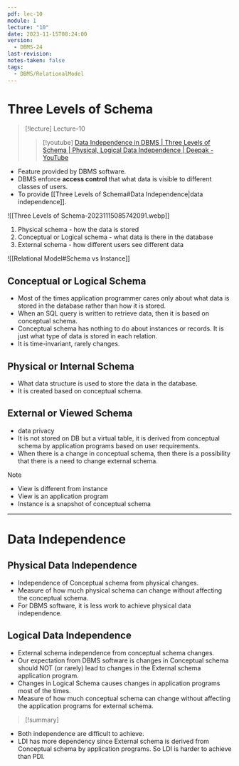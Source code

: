```yaml
---
pdf: lec-10
module: 1
lecture: "10"
date: 2023-11-15T08:24:00
version:
  - DBMS-24
last-revision: 
notes-taken: false
tags:
  - DBMS/RelationalModel
---
```

# Three Levels of Schema
> [!lecture] Lecture-10
>> [!youtube] [Data Independence in DBMS | Three Levels of Schema | Physical, Logical Data Independence | Deepak - YouTube](https://www.youtube.com/watch?v=nSAl7ngCyjw)

- Feature provided by DBMS software.
- DBMS enforce **access control** that what data is visible to different classes of users.
- To provide [[Three Levels of Schema#Data Independence|data independence]].

![[Three Levels of Schema-20231115085742091.webp]]

1. Physical schema - how the data is stored
2. Conceptual or Logical schema - what data is there in the database
3. External schema - how different users see different data

![[Relational Model#Schema vs Instance]]

## Conceptual or Logical Schema
- Most of the times application programmer cares only about what data is stored in the database rather than how it is stored.
- When an SQL query is written to retrieve data, then it is based on conceptual schema.
- Conceptual schema has nothing to do about instances or records. It is just what type of data is stored in each relation.
- It is time-invariant, rarely changes.

## Physical or Internal Schema
- What data structure is used to store the data in the database.
- It is created based on conceptual schema.

## External or Viewed Schema
- data privacy
- It is not stored on DB but a virtual table, it is derived from conceptual schema by application programs based on user requirements.
- When there is a change in conceptual schema, then there is a possibility that there is a need to change external schema.

> [!NOTE] 
> - View is different from instance
> - View is an application program
> - Instance is a snapshot of conceptual schema


---
# Data Independence


## Physical Data Independence
- Independence of Conceptual schema from physical changes.
- Measure of how much physical schema can change without affecting the conceptual schema.
- For DBMS software, it is less work to achieve physical data independence.


## Logical Data Independence
- External schema independence from conceptual schema changes.
- Our expectation from DBMS software is changes in Conceptual schema should NOT (or rarely) lead to changes in the External schema application program. 
- Changes in Logical Schema causes changes in application programs most of the times.
- Measure of how much conceptual schema can change without affecting the application programs for external schema.


> [!summary] 
- Both independence are difficult to achieve.
- LDI has more dependency since External schema is derived from Conceptual schema by application programs. So LDI is harder to achieve than PDI.